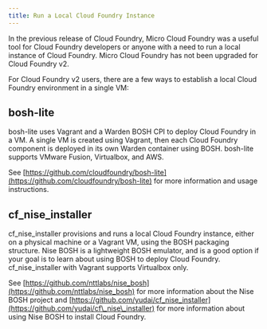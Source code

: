 ```yaml
---
title: Run a Local Cloud Foundry Instance
---
```


In the previous release of Cloud Foundry, Micro Cloud Foundry was a useful tool
for Cloud Foundry developers or anyone with a need to run a local instance of
Cloud Foundry.
Micro Cloud Foundry has not been upgraded for Cloud Foundry v2.

For Cloud Foundry v2 users, there are a few ways to establish a local Cloud
Foundry environment in a single VM:

## bosh-lite

bosh-lite uses Vagrant and a Warden BOSH CPI to deploy Cloud Foundry in a VM.
A single VM is created using Vagrant, then each Cloud Foundry component is
deployed in its own Warden container using BOSH.
bosh-lite supports VMware Fusion, Virtualbox, and AWS.

See [https://github.com/cloudfoundry/bosh-lite](https://github.com/cloudfoundry/bosh-lite) for more information and usage instructions.

## cf\_nise\_installer

cf\_nise\_installer provisions and runs a local Cloud Foundry instance, either
on a physical machine or a Vagrant VM, using the BOSH packaging structure.
Nise BOSH is a lightweight BOSH emulator, and is a good option if your goal is
to learn about using BOSH to deploy Cloud Foundry.
cf\_nise\_installer with Vagrant supports Virtualbox only.

See [https://github.com/nttlabs/nise_bosh](https://github.com/nttlabs/nise_bosh)
for more information about the Nise BOSH project and [https://github.com/yudai/cf_nise_installer](https://github.com/yudai/cf\_nise\_installer) for more information about using Nise BOSH to install Cloud Foundry.